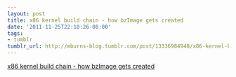 ```yaml
---
layout: post
title: x86 kernel build chain - how bzImage gets created
date: '2011-11-25T22:10:26-08:00'
tags:
- tumblr
tumblr_url: http://mburns-blog.tumblr.com/post/13336984948/x86-kernel-build-chain-how-bzimage-gets-created
---
```

<a href="http://lists.kernelnewbies.org/pipermail/kernelnewbies/2011-November/003906.html">x86 kernel build chain - how bzImage gets created</a>

